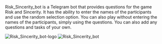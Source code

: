 Risk_Sincerity_bot is a Telegram bot that provides questions for the game Risk and Sincerity. It has the ability to enter the names of the participants and use the random selection option. You can also play without entering the names of the participants, simply using the questions.
You can also add any questions and tasks of your own.


![Risk_Sincerity_bot-logo](https://github.com/user-attachments/assets/a3c930ea-7798-472b-a132-4a49312c3810) ![Risk_Sincerity_bot](https://github.com/user-attachments/assets/6ef6809b-3cab-4a34-b91d-c8edd55b820f)

